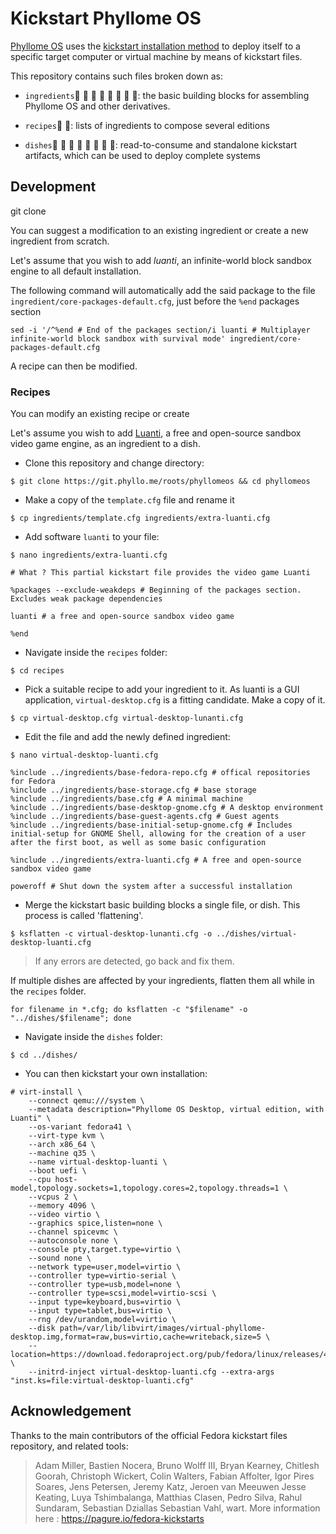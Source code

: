 # Kickstart Phyllome OS

[Phyllome OS](https://wiki.phyllo.me/phyllomeos/context) uses the [kickstart installation method](https://pykickstart.readthedocs.io/en/latest/kickstart-docs.html#chapter-1-introduction) to deploy itself to a specific target computer or virtual machine by means of kickstart files.

This repository contains such files broken down as:

* `ingredients`🥑 🥥 🥭 🥝 🥦 🥬 🥒 🧄: the basic building blocks for assembling Phyllome OS and other derivatives.

* `recipes`🧾 🧩: lists of ingredients to compose several editions

* `dishes`🥨 🥐 🥖 🥧 🥞 🥯 🧆 🧁: read-to-consume and standalone kickstart artifacts, which can be used to deploy complete systems

## Development

git clone 

You can suggest a modification to an existing ingredient or create a new ingredient from scratch.

Let's assume that you wish to add *luanti*, an infinite-world block sandbox engine to all default installation. 

The following command will automatically add the said package to the file `ingredient/core-packages-default.cfg`, just before the `%end` packages section

`sed -i '/^%end # End of the packages section/i luanti # Multiplayer infinite-world block sandbox with survival mode' ingredient/core-packages-default.cfg`

A recipe can then be modified. 

### Recipes

You can modify an existing recipe or create

Let's assume you wish to add [Luanti](https://www.luanti.org/), a free and open-source sandbox video game engine, as an ingredient to a dish.

* Clone this repository and change directory:

```
$ git clone https://git.phyllo.me/roots/phyllomeos && cd phyllomeos
```

* Make a copy of the `template.cfg` file and rename it

```
$ cp ingredients/template.cfg ingredients/extra-luanti.cfg
```

* Add software `luanti` to your file:

```
$ nano ingredients/extra-luanti.cfg
```

```
# What ? This partial kickstart file provides the video game Luanti

%packages --exclude-weakdeps # Beginning of the packages section. Excludes weak package dependencies

luanti # a free and open-source sandbox video game

%end
```

* Navigate inside the `recipes` folder:

```
$ cd recipes
```

* Pick a suitable recipe to add your ingredient to it. As luanti is a GUI application, `virtual-desktop.cfg` is a fitting candidate. Make a copy of it.

```
$ cp virtual-desktop.cfg virtual-desktop-lunanti.cfg
```

* Edit the file and add the newly defined ingredient:

```
$ nano virtual-desktop-luanti.cfg
```

```
%include ../ingredients/base-fedora-repo.cfg # offical repositories for Fedora
%include ../ingredients/base-storage.cfg # base storage
%include ../ingredients/base.cfg # A minimal machine
%include ../ingredients/base-desktop-gnome.cfg # A desktop environment
%include ../ingredients/base-guest-agents.cfg # Guest agents
%include ../ingredients/base-initial-setup-gnome.cfg # Includes initial-setup for GNOME Shell, allowing for the creation of a user after the first boot, as well as some basic configuration

%include ../ingredients/extra-luanti.cfg # A free and open-source sandbox video game

poweroff # Shut down the system after a successful installation
```

* Merge the kickstart basic building blocks a single file, or dish. This process is called 'flattening'.

```
$ ksflatten -c virtual-desktop-lunanti.cfg -o ../dishes/virtual-desktop-luanti.cfg
```

> If any errors are detected, go back and fix them.

If multiple dishes are affected by your ingredients, flatten them all while in the `recipes` folder.

```
for filename in *.cfg; do ksflatten -c "$filename" -o "../dishes/$filename"; done
```

* Navigate inside the `dishes` folder:

```
$ cd ../dishes/
```

* You can then kickstart your own installation:

```
# virt-install \
    --connect qemu:///system \
    --metadata description="Phyllome OS Desktop, virtual edition, with Luanti" \
    --os-variant fedora41 \
    --virt-type kvm \
    --arch x86_64 \
    --machine q35 \
    --name virtual-desktop-luanti \
    --boot uefi \
    --cpu host-model,topology.sockets=1,topology.cores=2,topology.threads=1 \
    --vcpus 2 \
    --memory 4096 \
    --video virtio \
    --graphics spice,listen=none \
    --channel spicevmc \
    --autoconsole none \
    --console pty,target.type=virtio \
    --sound none \
    --network type=user,model=virtio \
    --controller type=virtio-serial \
    --controller type=usb,model=none \
    --controller type=scsi,model=virtio-scsi \
    --input type=keyboard,bus=virtio \
    --input type=tablet,bus=virtio \
    --rng /dev/urandom,model=virtio \
    --disk path=/var/lib/libvirt/images/virtual-phyllome-desktop.img,format=raw,bus=virtio,cache=writeback,size=5 \
    --location=https://download.fedoraproject.org/pub/fedora/linux/releases/42/Everything/x86_64/os/ \
    --initrd-inject virtual-desktop-luanti.cfg --extra-args "inst.ks=file:virtual-desktop-luanti.cfg"
```

## Acknowledgement

Thanks to the main contributors of the official Fedora kickstart files repository, and related tools:

> Adam Miller, Bastien Nocera, Bruno Wolff III, Bryan Kearney, Chitlesh Goorah, Christoph Wickert, Colin Walters, Fabian Affolter, Igor Pires Soares, Jens Petersen, Jeremy Katz, Jeroen van Meeuwen Jesse Keating, Luya Tshimbalanga, Matthias Clasen, Pedro Silva, Rahul Sundaram, Sebastian Dziallas Sebastian Vahl, wart. More information here : https://pagure.io/fedora-kickstarts
